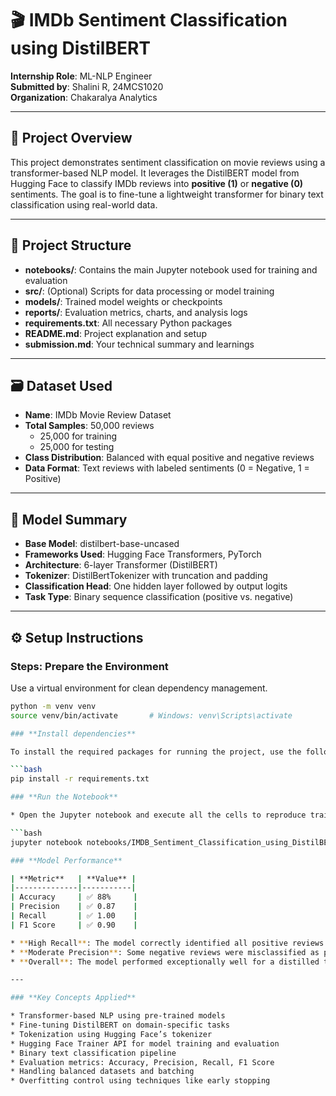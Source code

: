 # 🎬 **IMDb Sentiment Classification using DistilBERT**

**Internship Role**: ML-NLP Engineer  
**Submitted by**: Shalini R, 24MCS1020  
**Organization**: Chakaralya Analytics

---

## 📌 **Project Overview**
This project demonstrates sentiment classification on movie reviews using a transformer-based NLP model. It leverages the DistilBERT model from Hugging Face to classify IMDb reviews into **positive (1)** or **negative (0)** sentiments. The goal is to fine-tune a lightweight transformer for binary text classification using real-world data.

---

## 📁 **Project Structure**
- **notebooks/**: Contains the main Jupyter notebook used for training and evaluation  
- **src/**: (Optional) Scripts for data processing or model training  
- **models/**: Trained model weights or checkpoints  
- **reports/**: Evaluation metrics, charts, and analysis logs  
- **requirements.txt**: All necessary Python packages  
- **README.md**: Project explanation and setup  
- **submission.md**: Your technical summary and learnings

---

## 🗃️ **Dataset Used**
- **Name**: IMDb Movie Review Dataset  
- **Total Samples**: 50,000 reviews  
  - 25,000 for training  
  - 25,000 for testing  
- **Class Distribution**: Balanced with equal positive and negative reviews  
- **Data Format**: Text reviews with labeled sentiments (0 = Negative, 1 = Positive)

---

## 🤖 **Model Summary**
- **Base Model**: distilbert-base-uncased  
- **Frameworks Used**: Hugging Face Transformers, PyTorch  
- **Architecture**: 6-layer Transformer (DistilBERT)  
- **Tokenizer**: DistilBertTokenizer with truncation and padding  
- **Classification Head**: One hidden layer followed by output logits  
- **Task Type**: Binary sequence classification (positive vs. negative)

---

## ⚙️ **Setup Instructions**

### **Steps: Prepare the Environment**

Use a virtual environment for clean dependency management.

```bash
python -m venv venv
source venv/bin/activate       # Windows: venv\Scripts\activate

### **Install dependencies**

To install the required packages for running the project, use the following command:

```bash
pip install -r requirements.txt

### **Run the Notebook**

* Open the Jupyter notebook and execute all the cells to reproduce training and evaluation.

```bash
jupyter notebook notebooks/IMDB_Sentiment_Classification_using_DistilBERT_(ML_NLP_Engineer).ipynb

### **Model Performance**

| **Metric**   | **Value** |
|--------------|-----------|
| Accuracy     | ✅ 88%     |
| Precision    | ✅ 0.87    |
| Recall       | ✅ 1.00    |
| F1 Score     | ✅ 0.90    |

* **High Recall**: The model correctly identified all positive reviews in the test set.  
* **Moderate Precision**: Some negative reviews were misclassified as positive.  
* **Overall**: The model performed exceptionally well for a distilled transformer, showing both high efficiency and reliable accuracy.

---

### **Key Concepts Applied**

* Transformer-based NLP using pre-trained models  
* Fine-tuning DistilBERT on domain-specific tasks  
* Tokenization using Hugging Face’s tokenizer  
* Hugging Face Trainer API for model training and evaluation  
* Binary text classification pipeline  
* Evaluation metrics: Accuracy, Precision, Recall, F1 Score  
* Handling balanced datasets and batching  
* Overfitting control using techniques like early stopping

